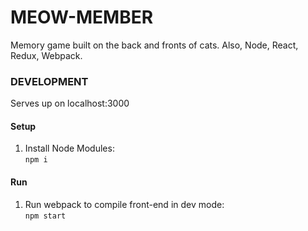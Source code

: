# MEOW-MEMBER
Memory game built on the back and fronts of cats.  Also, Node, React, Redux, Webpack.

### DEVELOPMENT
Serves up on localhost:3000

#### Setup
1. Install Node Modules:  
```npm i```

#### Run 
1. Run webpack to compile front-end in dev mode:  
```npm start```
